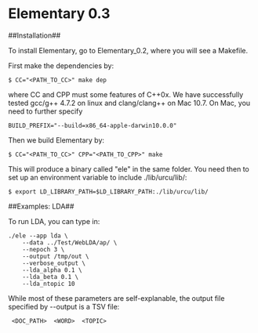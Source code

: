 Elementary 0.3
==============

##Installation##

To install Elementary, go to Elementary_0.2, where you will see a Makefile.

First make the dependencies by:

    $ CC="<PATH_TO_CC>" make dep

where CC and CPP must some features of C++0x. We have successfully tested gcc/g++ 4.7.2 on linux and clang/clang++ on Mac 10.7. On Mac, you need to further specify 

    BUILD_PREFIX="--build=x86_64-apple-darwin10.0.0"

Then we build Elementary by:

    $ CC="<PATH_TO_CC>" CPP="<PATH_TO_CPP>" make

This will produce a binary called "ele" in the same folder. You need then to set up an environment variable to include ./lib/urcu/lib/:

    $ export LD_LIBRARY_PATH=$LD_LIBRARY_PATH:./lib/urcu/lib/

##Examples: LDA##

To run LDA, you can type in:

    ./ele --app lda \
        --data ../Test/WebLDA/ap/ \
        --nepoch 3 \
        --output /tmp/out \
        --verbose_output \
        --lda_alpha 0.1 \
        --lda_beta 0.1 \
        --lda_ntopic 10


While most of these parameters are self-explanable, the output file specified by --output is a TSV file:

     <DOC_PATH>  <WORD>  <TOPIC>


